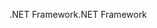 <span data-ttu-id="786f9-101">.NET Framework</span><span class="sxs-lookup"><span data-stu-id="786f9-101">.NET Framework</span></span>